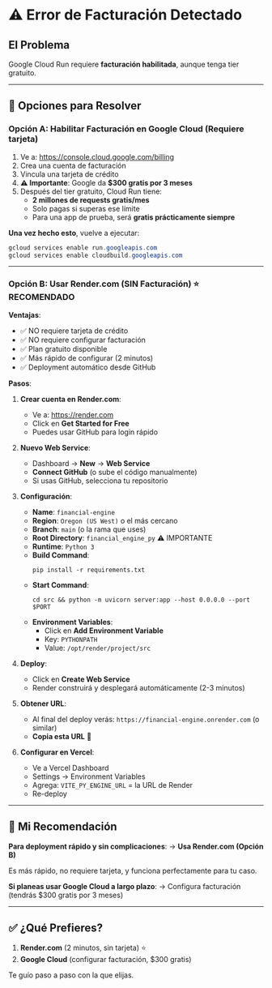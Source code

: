 # ⚠️ Error de Facturación Detectado

## El Problema

Google Cloud Run requiere **facturación habilitada**, aunque tenga tier gratuito.

---

## 🔄 Opciones para Resolver

### Opción A: Habilitar Facturación en Google Cloud (Requiere tarjeta)

1. Ve a: https://console.cloud.google.com/billing
2. Crea una cuenta de facturación
3. Vincula una tarjeta de crédito
4. **⚠️ Importante**: Google da **$300 gratis por 3 meses**
5. Después del tier gratuito, Cloud Run tiene:
   - **2 millones de requests gratis/mes**
   - Solo pagas si superas ese límite
   - Para una app de prueba, será **gratis prácticamente siempre**

**Una vez hecho esto**, vuelve a ejecutar:
```powershell
gcloud services enable run.googleapis.com
gcloud services enable cloudbuild.googleapis.com
```

---

### Opción B: Usar Render.com (SIN Facturación) ⭐ RECOMENDADO

**Ventajas**:
- ✅ NO requiere tarjeta de crédito
- ✅ NO requiere configurar facturación
- ✅ Plan gratuito disponible
- ✅ Más rápido de configurar (2 minutos)
- ✅ Deployment automático desde GitHub

**Pasos**:

1. **Crear cuenta en Render.com**:
   - Ve a: https://render.com
   - Click en **Get Started for Free**
   - Puedes usar GitHub para login rápido

2. **Nuevo Web Service**:
   - Dashboard → **New** → **Web Service**
   - **Connect GitHub** (o sube el código manualmente)
   - Si usas GitHub, selecciona tu repositorio

3. **Configuración**:
   - **Name**: `financial-engine`
   - **Region**: `Oregon (US West)` o el más cercano
   - **Branch**: `main` (o la rama que uses)
   - **Root Directory**: `financial_engine_py` ⚠️ IMPORTANTE
   - **Runtime**: `Python 3`
   - **Build Command**: 
     ```
     pip install -r requirements.txt
     ```
   - **Start Command**: 
     ```
     cd src && python -m uvicorn server:app --host 0.0.0.0 --port $PORT
     ```
   - **Environment Variables**:
     - Click en **Add Environment Variable**
     - Key: `PYTHONPATH`
     - Value: `/opt/render/project/src`

4. **Deploy**:
   - Click en **Create Web Service**
   - Render construirá y desplegará automáticamente (2-3 minutos)

5. **Obtener URL**:
   - Al final del deploy verás: `https://financial-engine.onrender.com` (o similar)
   - **Copia esta URL** 🔗

6. **Configurar en Vercel**:
   - Ve a Vercel Dashboard
   - Settings → Environment Variables
   - Agrega: `VITE_PY_ENGINE_URL` = la URL de Render
   - Re-deploy

---

## 🎯 Mi Recomendación

**Para deployment rápido y sin complicaciones**: 
→ **Usa Render.com (Opción B)** 

Es más rápido, no requiere tarjeta, y funciona perfectamente para tu caso.

**Si planeas usar Google Cloud a largo plazo**:
→ Configura facturación (tendrás $300 gratis por 3 meses)

---

## ✅ ¿Qué Prefieres?

1. **Render.com** (2 minutos, sin tarjeta) ⭐
2. **Google Cloud** (configurar facturación, $300 gratis)

Te guío paso a paso con la que elijas.

